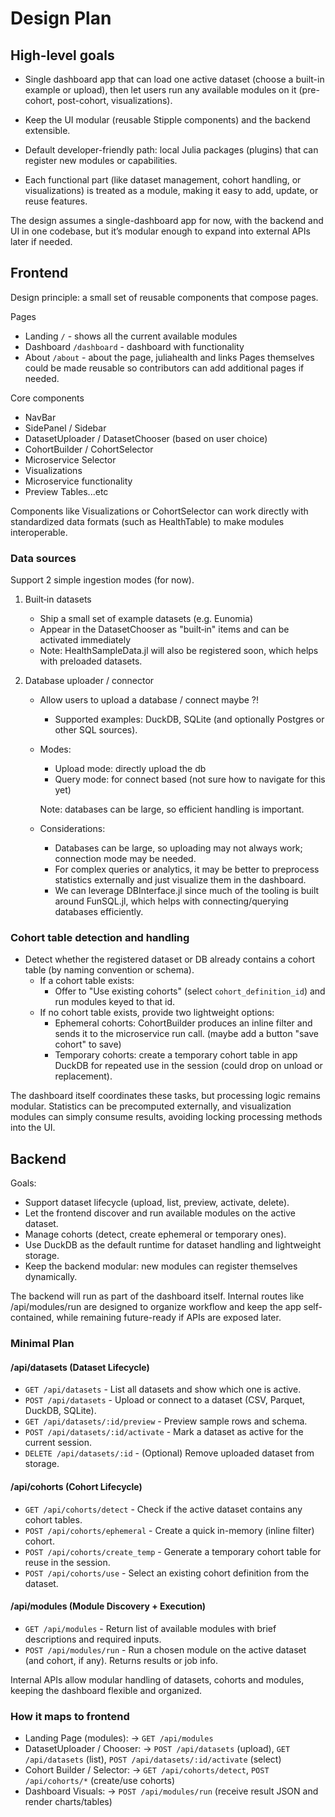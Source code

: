 # Design Plan

## High-level goals

- Single dashboard app that can load one active dataset (choose a built-in example or upload), then let users run any available modules on it (pre-cohort, post-cohort, visualizations).

- Keep the UI modular (reusable Stipple components) and the backend extensible.

- Default developer-friendly path: local Julia packages (plugins) that can register new modules or capabilities.

- Each functional part (like dataset management, cohort handling, or visualizations) is treated as a module, making it easy to add, update, or reuse features.

The design assumes a single-dashboard app for now, with the backend and UI in one codebase, but it’s modular enough to expand into external APIs later if needed.

## Frontend

Design principle: a small set of reusable components that compose pages.

Pages

- Landing `/` - shows all the current available modules
- Dashboard `/dashboard` - dashboard with functionality
- About `/about` - about the page, juliahealth and links
Pages themselves could be made reusable so contributors can add additional pages if needed.

Core components

- NavBar
- SidePanel / Sidebar
- DatasetUploader / DatasetChooser (based on user choice)
- CohortBuilder / CohortSelector
- Microservice Selector
- Visualizations
- Microservice functionality
- Preview Tables...etc
  
Components like Visualizations or CohortSelector can work directly with standardized data formats (such as HealthTable) to make modules interoperable.

### Data sources

Support 2 simple ingestion modes (for now).

1. Built‑in datasets

   - Ship a small set of example datasets (e.g. Eunomia)
   - Appear in the DatasetChooser as "built‑in" items and can be activated immediately
   - Note: HealthSampleData.jl will also be registered soon, which helps with preloaded datasets.
2. Database uploader / connector
   - Allow users to upload a database / connect maybe ?!
     - Supported examples: DuckDB, SQLite (and optionally Postgres or other SQL sources).
   - Modes:
     - Upload mode: directly upload the db
     - Query mode: for connect based (not sure how to navigate for this yet)
       
     Note: databases can be large, so efficient handling is important.
   - Considerations: 
     - Databases can be large, so uploading may not always work; connection mode may be needed.
     - For complex queries or analytics, it may be better to preprocess statistics externally and just visualize them in the dashboard.
     - We can leverage DBInterface.jl since much of the tooling is built around FunSQL.jl, which helps with connecting/querying databases efficiently.

### Cohort table detection and handling

- Detect whether the registered dataset or DB already contains a cohort table (by naming convention or schema).
  - If a cohort table exists:
    - Offer to "Use existing cohorts" (select `cohort_definition_id`) and run modules keyed to that id.
  - If no cohort table exists, provide two lightweight options:
    - Ephemeral cohorts: CohortBuilder produces an inline filter and sends it to the microservice run call. (maybe add a button "save cohort" to save)
    - Temporary cohorts: create a temporary cohort table in app DuckDB for repeated use in the session (could drop on unload or replacement).

The dashboard itself coordinates these tasks, but processing logic remains modular. Statistics can be precomputed externally, and visualization modules can simply consume results, avoiding locking processing methods into the UI.

## Backend

Goals:

- Support dataset lifecycle (upload, list, preview, activate, delete).
- Let the frontend discover and run available modules on the active dataset.
- Manage cohorts (detect, create ephemeral or temporary ones).
- Use DuckDB as the default runtime for dataset handling and lightweight storage.
- Keep the backend modular: new modules can register themselves dynamically.

The backend will run as part of the dashboard itself. Internal routes like /api/modules/run are designed to organize workflow and keep the app self-contained, while remaining future-ready if APIs are exposed later.

### Minimal Plan

#### /api/datasets (Dataset Lifecycle)

* `GET /api/datasets` - List all datasets and show which one is active.
* `POST /api/datasets` - Upload or connect to a dataset (CSV, Parquet, DuckDB, SQLite).
* `GET /api/datasets/:id/preview` - Preview sample rows and schema.
* `POST /api/datasets/:id/activate` - Mark a dataset as active for the current session.
* `DELETE /api/datasets/:id` - (Optional) Remove uploaded dataset from storage.

#### /api/cohorts (Cohort Lifecycle)

* `GET /api/cohorts/detect` - Check if the active dataset contains any cohort tables.
* `POST /api/cohorts/ephemeral` - Create a quick in-memory (inline filter) cohort.
* `POST /api/cohorts/create_temp` - Generate a temporary cohort table for reuse in the session.
* `POST /api/cohorts/use` - Select an existing cohort definition from the dataset.

#### /api/modules (Module Discovery + Execution)

* `GET /api/modules` - Return list of available modules with brief descriptions and required inputs.
* `POST /api/modules/run` - Run a chosen module on the active dataset (and cohort, if any). Returns results or job info.

Internal APIs allow modular handling of datasets, cohorts and modules, keeping the dashboard flexible and organized.

### How it maps to frontend

- Landing Page (modules): -> `GET /api/modules`
- DatasetUploader / Chooser: -> `POST /api/datasets` (upload), `GET /api/datasets` (list), `POST /api/datasets/:id/activate` (select)
- Cohort Builder / Selector: -> `GET /api/cohorts/detect`, `POST /api/cohorts/*` (create/use cohorts)
- Dashboard Visuals: -> `POST /api/modules/run` (receive result JSON and render charts/tables)
